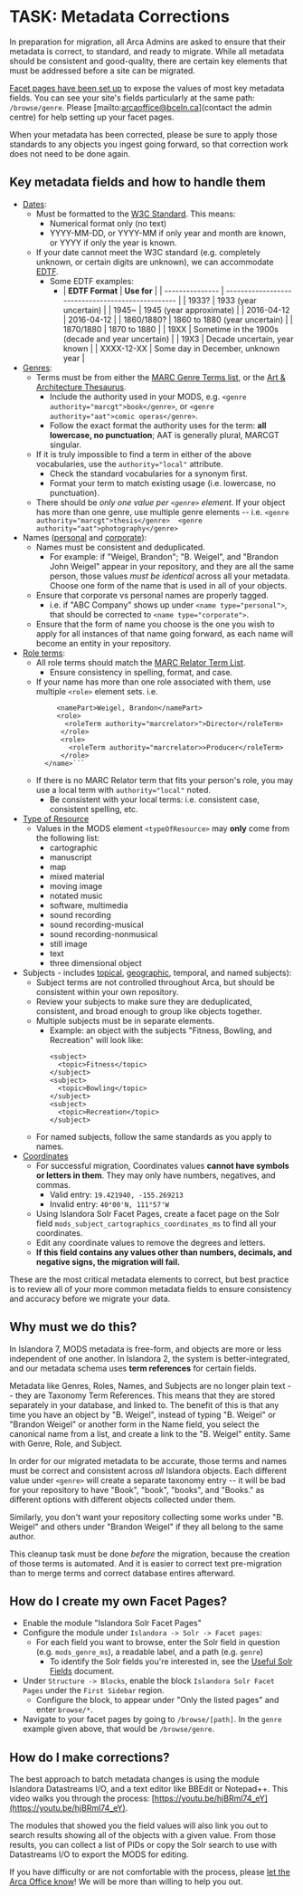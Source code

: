 # TASK: Metadata Corrections

In preparation for migration, all Arca Admins are asked to ensure that their metadata is correct, to standard, and ready to migrate. While all metadata should be consistent and good-quality, there are certain key elements that must be addressed before a site can be migrated.

[Facet pages have been set up](https://arcabc.ca/browse/genre) to expose the values of most key metadata fields. You can see your site's fields particularly at the same path: `/browse/genre`. Please [mailto:arcaoffice@bceln.ca](contact the admin centre) for help setting up your facet pages.

When your metadata has been corrected, please be sure to apply those standards to any objects you ingest going forward, so that correction work does not need to be done again.

## Key metadata fields and how to handle them

* [Dates](https://arcabc.ca/browse/date):
    * Must be formatted to the [W3C Standard](https://www.w3.org/TR/NOTE-datetime). This means:
        * Numerical format only (no text)
        * YYYY-MM-DD, or YYYY-MM if only year and month are known, or YYYY if only the year is known.
    * If your date cannot meet the W3C standard (e.g. completely unknown, or certain digits are unknown), we can accommodate [EDTF](https://www.loc.gov/standards/datetime/). 
        * Some EDTF examples:
            * | **EDTF Format** | **Use for**                                       |
            | --------------- | ------------------------------------------------- |
            | 1933?           | 1933 (year uncertain)                             |
            | 1945~           | 1945 (year approximate)                           |
            | 2016-04-12      | 2016-04-12                                        |
            | 1860/1880?      | 1860 to 1880 (year uncertain)                     |
            | 1870/1880       | 1870 to 1880                                      |
            | 19XX            | Sometime in the 1900s (decade and year uncertain) |
            | 19X3            | Decade uncertain, year known                      |
            | XXXX-12-XX      | Some day in December, unknown year                |
* [Genres](https://arcabc.ca/browse/genre):
    * Terms must be from either the [MARC Genre Terms list](https://www.loc.gov/standards/valuelist/marcgt.html), or the [Art & Architecture Thesaurus](https://www.getty.edu/research/tools/vocabularies/aat/).
        * Include the authority used in your MODS, e.g. `<genre authority="marcgt">book</genre>`, or `<genre authority="aat">comic operas</genre>`.
        * Follow the exact format the authority uses for the term: **all lowercase, no punctuation**; AAT is generally plural, MARCGT singular. 
    * If it is truly impossible to find a term in either of the above vocabularies, use the `authority="local"` attribute.
        * Check the standard vocabularies for a synonym first.
        * Format your term to match existing usage (i.e. lowercase, no punctuation).
    * There should be *only one value per `<genre>` element*. If your object has more than one genre, use multiple genre elements -- i.e. `<genre authority="marcgt">thesis</genre>  <genre authority="aat">photography</genre>`
* Names ([personal](https://arcabc.ca/browse/names_personal) and [corporate](https://arcabc.ca/browse/names_corporate)): 
    * Names must be consistent and deduplicated.
        * For example: if "Weigel, Brandon"; "B. Weigel", and "Brandon John Weigel" appear in your repository, and they are all the same person, those values *must be identical* across all your metadata. Choose one form of the name that is used in all of your objects.
    * Ensure that corporate vs personal names are properly tagged.
        * i.e. if "ABC Company" shows up under `<name type="personal">`, that should be corrected to `<name type="corporate">`.
    * Ensure that the form of name you choose is the one you wish to apply for all instances of that name going forward, as each name will become an entity in your repository.
*  [Role terms](https://arcabc.ca/browse/roles):
    * All role terms should match the [MARC Relator Term List](https://www.loc.gov/marc/relators/relaterm.html).
        * Ensure consistency in spelling, format, and case.
    * If your name has more than one role associated with them, use multiple `<role>` element sets. i.e.
        ```<name type="personal">
             <namePart>Weigel, Brandon</namePart>
             <role>
               <roleTerm authority="marcrelator>">Director</roleTerm>
              </role>
              <role>
                <roleTerm authority="marcrelator>>Producer</roleTerm>
              </role>
          </name>```  
    * If there is no MARC Relator term that fits your person's role, you may use a local term with `authority="local"` noted.
        * Be consistent with your local terms: i.e. consistent case, consistent spelling, etc.
*  [Type of Resource](https://arcabc.ca/browse/typeofresource)
    * Values in the MODS element `<typeOfResource>` may **only** come from the following list:
        * cartographic
        * manuscript
        * map
        * mixed material
        * moving image
        * notated music
        * software, multimedia
        * sound recording
        * sound recording-musical
        * sound recording-nonmusical
        * still image
        * text
        * three dimensional object
* Subjects - includes [topical](https://arcabc.ca/browse/subject), [geographic](https://arcabc.ca/browse/geographic), temporal, and named subjects):
    * Subject terms are not controlled throughout Arca, but should be consistent within your own repository.
    * Review your subjects to make sure they are deduplicated, consistent, and broad enough to group like objects together.
    * Multiple subjects must be in separate elements. 
        * Example: an object with the subjects "Fitness, Bowling, and Recreation" will look like:
          ```
          <subject>
            <topic>Fitness</topic>
          </subject>
          <subject>
            <topic>Bowling</topic>
          </subject>
          <subject>
            <topic>Recreation</topic>
          </subject>
          ```
    * For named subjects, follow the same standards as you apply to names.
* [Coordinates](https://arcabc.ca/browse/coordinates)
    * For successful migration, Coordinates values **cannot have symbols or letters in them**. They may only have numbers, negatives, and commas.
        * Valid entry: `19.421940, -155.269213`
        * Invalid entry: `40°00'N, 111°57'W`
    * Using Islandora Solr Facet Pages, create a facet page on the Solr field `mods_subject_cartographics_coordinates_ms` to find all your coordinates.
    * Edit any coordinate values to remove the degrees and letters.
    * **If this field contains any values other than numbers, decimals, and negative signs, the migration will fail.**

These are the most critical metadata elements to correct, but best practice is to review all of your more common metadata fields to ensure consistency and accuracy before we migrate your data.

## Why must we do this?

In Islandora 7, MODS metadata is free-form, and objects are more or less independent of one another. In Islandora 2, the system is better-integrated, and our metadata schema uses **term references** for certain fields.

Metadata like Genres, Roles, Names, and Subjects are no longer plain text -- they are Taxonomy Term References. This means that they are stored separately in your database, and linked to. The benefit of this is that any time you have an object by "B. Weigel", instead of typing "B. Weigel" or "Brandon Weigel" or another form in the Name field, you select the canonical name from a list, and create a link to the "B. Weigel" entity. Same with Genre, Role, and Subject.

In order for our migrated metadata to be accurate, those terms and names must be correct and consistent across *all* Islandora objects. Each different value under `<genre>` will create a separate taxonomy entry -- it will be bad for your repository to have "Book", "book", "books", and "Books." as different options with different objects collected under them.

Similarly, you don't want your repository collecting some works under "B. Weigel" and others under "Brandon Weigel" if they all belong to the same author.

This cleanup task must be done *before* the migration, because the creation of those terms is automated. And it is easier to correct text pre-migration than to merge terms and correct database entires afterward.

## How do I create my own Facet Pages?

* Enable the module "Islandora Solr Facet Pages"
* Configure the module under `Islandora -> Solr -> Facet pages`:
    * For each field you want to browse, enter the Solr field in question (e.g. `mods_genre_ms`), a readable label, and a path (e.g. `genre`)
        *  To identify the Solr fields you're interested in, see the [Useful Solr Fields](https://docs.google.com/document/d/1SEU5nxGPJNXbQx3767Y4YoVzOSvoPtHHWO8Ux8rbllU/edit?usp=sharing) document.
* Under `Structure -> Blocks`, enable the block `Islandora Solr Facet Pages` under the `First Sidebar` region.
    * Configure the block, to appear under "Only the listed pages" and enter `browse/*`.
* Navigate to your facet pages by going to `/browse/[path]`. In the `genre` example given above, that would be `/browse/genre`.    

## How do I make corrections?

The best approach to batch metadata changes is using the module Islandora Datastreams I/O, and a text editor like BBEdit or Notepad++. This video walks you through the process: [https://youtu.be/hjBRml74_eY](https://youtu.be/hjBRml74_eY).

The modules that showed you the field values will also link you out to search results showing all of the objects with a given value. From those results, you can collect a list of PIDs or copy the Solr search to use with Datastreams I/O to export the MODS for editing.

If you have difficulty or are not comfortable with the process, please [let the Arca Office know](mailto:arcaoffice@bceln.ca)! We will be more than willing to help you out.
   
